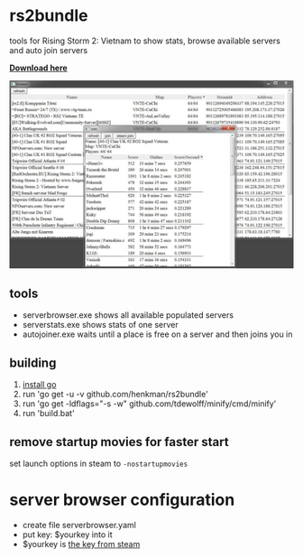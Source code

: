# rs2bundle
tools for Rising Storm 2: Vietnam to show stats, browse available servers and auto join servers

[**Download here**](https://github.com/henkman/rs2bundle/releases/download/1.0/rs2bundle.zip)

![screenshot](https://github.com/henkman/rs2bundle/raw/master/screenshot.jpg "Screenshot")

## tools
- serverbrowser.exe shows all available populated servers
- serverstats.exe shows stats of one server
- autojoiner.exe waits until a place is free on a server and then joins you in

## building
1. [install go](https://golang.org/doc/install)
2. run 'go get -u -v github.com/henkman/rs2bundle'
3. run 'go get -ldflags="-s -w" github.com/tdewolff/minify/cmd/minify'
4. run 'build.bat'

## remove startup movies for faster start
set launch options in steam to `-nostartupmovies`

# server browser configuration
- create file serverbrowser.yaml
- put key: $yourkey into it
- $yourkey is [the key from steam](https://steamcommunity.com/dev/apikey)
